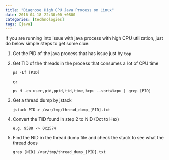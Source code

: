 ```yaml
---
title: "Diagnose High CPU Java Process on Linux"
date: 2016-04-18 22:30:00 +0800
categories: [technologies]
tags: [java]
---
```


If you are running into issue with java process with high CPU utilization, just do below simple steps to get some clue:

1. Get the PID of the java process that has issue just by `top`

2. Get TID of the threads in the process that consumes a lot of CPU time

    `ps -Lf [PID]`
    
    or
    
    `ps H -eo user,pid,ppid,tid,time,%cpu --sort=%cpu | grep [PID]`
    
3. Get a thread dump by jstack

    `jstack PID > /var/tmp/thread_dump_[PID].txt`
    
4. Convert the TID found in step 2 to NID (Oct to Hex)
    
    `e.g. 9588 -> 0x2574`
    
5.  Find the NID in the thread dump file and check the stack to see what the thread does

    `grep [NID] /var/tmp/thread_dump_[PID].txt` 